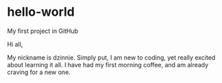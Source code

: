 # hello-world
My first project in GitHub

Hi all, 

My nickname is dzinnie. Simply put, I am new to coding, yet really excited about learning it all. 
I have had my first morning coffee, and am already craving for a new one. 
